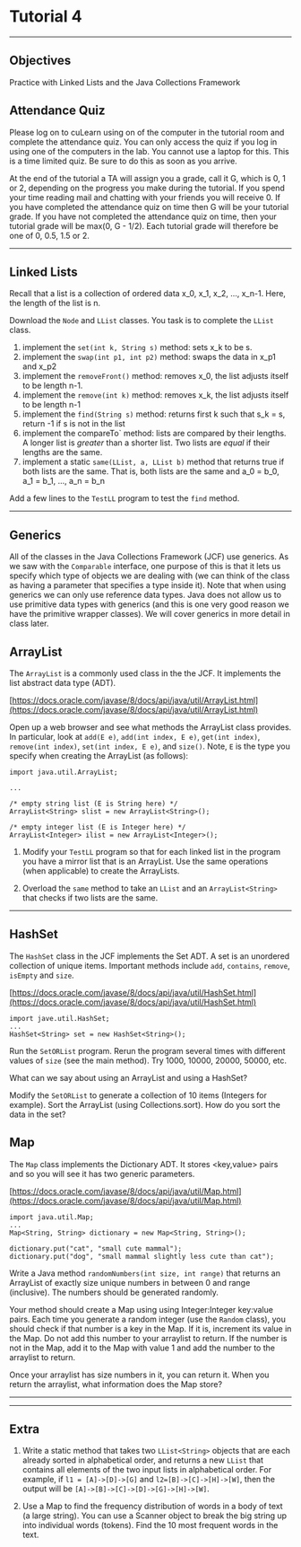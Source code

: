 # Tutorial 4
---

## Objectives  
Practice with Linked Lists and the Java Collections Framework



## Attendance Quiz

Please log on to cuLearn using on of the computer in the tutorial room and complete the attendance quiz. You can only access the quiz if you log in using one of the computers in the lab. You cannot use a laptop for this. This is a time limited quiz. Be sure to do this as soon as you arrive.

At the end of the tutorial a TA will assign you a grade, call it G, which is 0, 1 or 2, depending on the progress you make during the tutorial. If you spend your time reading mail and chatting with your friends you will receive 0. If you have completed the attendance quiz on time then G will be your tutorial grade. If you have not completed the attendance quiz on time, then your tutorial grade will be max(0, G - 1/2). Each tutorial grade will therefore be one of 0, 0.5, 1.5 or 2.

---

## Linked Lists

Recall that a list is a collection of ordered data x_0, x_1, x_2, ..., x_n-1. Here, the length of the list is n. 

Download the `Node` and `LList` classes. You task is to complete the `LList` class.

1. implement the `set(int k, String s)` method: sets x_k to be s. 
2. implement the `swap(int p1, int p2)` method: swaps the data in x_p1 and x_p2 
3. implement the `removeFront()` method: removes x_0, the list adjusts itself to be length n-1.
4. implement the `remove(int k)` method: removes x_k, the list adjusts itself to be length n-1
5. implement the `find(String s)` method: returns first k such that s_k = s, return -1 if s is not in the list
6. implement the compareTo` method: lists are compared by their lengths. A longer list is _greater_ than a shorter list. Two lists are _equal_ if their lengths are the same.
7. implement a static `same(LList, a, LList b)` method that returns true if both lists are the same. That is, both lists are the same and a_0 = b_0, a_1 = b_1, ..., a_n = b_n


Add a few lines to the `TestLL` program to test the `find` method.


---

## Generics 
All of the classes in the Java Collections Framework (JCF) use generics. As we saw with the `Comparable` interface, one purpose of this is that it lets us specify which type of objects we are dealing with (we can think of the class as having a parameter that specifies a type inside it). Note that when using generics we can only use reference data types. Java does not allow us to use primitive data types with generics (and this is one very good reason we have the primitive wrapper classes). We will cover generics in more detail in class later. 



## ArrayList
The `ArrayList` is a commonly used class in the the JCF. It implements the list abstract data type (ADT).   

[https://docs.oracle.com/javase/8/docs/api/java/util/ArrayList.html](https://docs.oracle.com/javase/8/docs/api/java/util/ArrayList.html)

Open up a web browser and see what methods the ArrayList class provides. In particular, look at `add(E e)`, `add(int index, E e)`,
`get(int index)`, `remove(int index)`, `set(int index, E e)`, and `size()`. Note, `E` is the type you specify when creating the ArrayList (as follows):




```
import java.util.ArrayList; 

...

/* empty string list (E is String here) */
ArrayList<String> slist = new ArrayList<String>(); 

/* empty integer list (E is Integer here) */ 
ArrayList<Integer> ilist = new ArrayList<Integer>();

```

1. Modify your `TestLL` program so that for each linked list in the program you have a mirror list that is an ArrayList. Use the same operations (when applicable) to create the ArrayLists. 

2. Overload the `same` method to take an `LList` and an `ArrayList<String>` that checks if two lists are the same. 



 


---

## HashSet

The `HashSet` class in the JCF implements the Set ADT. A set is an unordered collection of unique items. Important methods include `add`, `contains`, `remove`, `isEmpty` and `size`.


[https://docs.oracle.com/javase/8/docs/api/java/util/HashSet.html](https://docs.oracle.com/javase/8/docs/api/java/util/HashSet.html)

```
import jave.util.HashSet;
...
HashSet<String> set = new HashSet<String>();
```

Run the `SetORList` program. Rerun the program several times with different values of `size` (see the main method). Try 1000, 10000, 20000, 50000, etc.

What can we say about using an ArrayList and using a HashSet? 

Modify the `SetORList` to generate a collection of 10 items (Integers for example). Sort the ArrayList (using Collections.sort). How do you sort the data in the set? 

 
## Map
The `Map` class implements the Dictionary ADT. It stores <key,value> pairs and so you will see it has two generic parameters.

[https://docs.oracle.com/javase/8/docs/api/java/util/Map.html](https://docs.oracle.com/javase/8/docs/api/java/util/Map.html)


```
import java.util.Map;
...
Map<String, String> dictionary = new Map<String, String>();

dictionary.put("cat", "small cute mammal");
dictionary.put("dog", "small mammal slightly less cute than cat"); 
````

Write a Java method `randomNumbers(int size, int range)` that returns an ArrayList of exactly size unique numbers in between 0 and range (inclusive). The numbers should be generated randomly.

Your method should create a Map using using Integer:Integer key:value pairs.  Each time you generate a random integer (use the `Random` class), you should check if that number is a key in the Map. If it is, increment its value in the Map. Do not add this number to your arraylist to return. If the number is not in the Map, add it to the Map with value 1 and add the number to the arraylist to return.

Once your arraylist has size numbers in it, you can return it. When you return the arraylist, what information does the Map store?





---
---

## Extra

1. Write a static method that takes two `LList<String>` objects that are each already sorted in alphabetical order, and returns a new `LList` that contains all elements of the two input lists in alphabetical order. For example, if `l1 = [A]->[D]->[G]` and `l2=[B]->[C]->[H]->[W]`, then the output will be `[A]->[B]->[C]->[D]->[G]->[H]->[W]`.  
 

2. Use a Map to find the frequency distribution of words in a body of text (a large string). You can use a Scanner object to break the big string up into individual words (tokens). Find the 10 most frequent words in the text.



